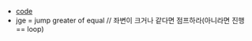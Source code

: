 - [code](https://github.com/rosmontisu/NetworkingWithC/blob/master/Cpp/3_control/2_iteration.cpp)
- jge = jump greater of equal // 좌변이 크거나 같다면 점프하라(아니라면 진행 == loop)
